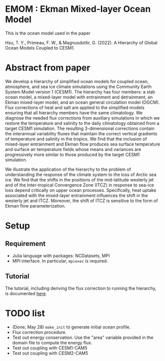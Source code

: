 # EMOM : Ekman Mixed-layer Ocean Model

This is the ocean model used in the paper 

Hsu, T. Y., Primeau, F. W., & Magnusdottir, G. (2022). A Hierarchy of Global Ocean Models Coupled to CESM1.

# Abstract from paper

We develop a hierarchy of simplified ocean models for coupled ocean, atmosphere, and sea ice climate simulations using the Community Earth System Model version 1 (CESM1). The hierarchy has four members: a slab ocean model, a mixed-layer model with entrainment and detrainment, an Ekman mixed-layer model, and an ocean general circulation model (OGCM). Flux corrections of heat and salt are applied to the simplified models ensuring that all hierarchy members have the same climatology. We diagnose the needed flux corrections from auxiliary simulations in which we restore the temperature and salinity to the daily climatology obtained from a target CESM1 simulation. The resulting 3-dimensional corrections contain the interannual variability fluxes that maintain the correct vertical gradients of temperature and salinity in the tropics. We find that the inclusion of mixed-layer entrainment and Ekman flow produces sea surface temperature and surface air temperature fields whose means and variances are progressively more similar to those produced by the target CESM1 simulation. 

We illustrate the application of the hierarchy to the problem of understanding the response of the climate system to the loss of Arctic sea ice. We find that the shifts in the positions of the mid-latitude westerly jet and of the Inter-tropical Convergence Zone (ITCZ) in response to sea-ice loss depend critically on upper ocean processes. Specifically, heat uptake associated with the mixed-layer entrainment influences the shift in the westerly jet and ITCZ. Moreover, the shift of ITCZ is sensitive to the form of Ekman flow parameterization.


# Setup

## Requirement

- Julia language with packages: NCDatasets, MPI
- MPI interface. In particular, `mpiexec` is required.

## Tutorial

The tutorial, including deriving the flux correction to running the hierarchy, is documented [here](tutorial/README.md).

# TODO list

- (Done, May 28) `make_init` to generate initial ocean profile.
- Flux correction procedure.
- Test out energy conservation. Use the "area" variable provided in the domain file to compute the energy flux.
- Test out coupling with CESM1-CAM5
- Test out coupling with CESM2-CAM5
